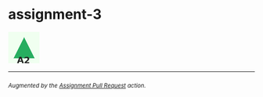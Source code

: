 # assignment-3

![image](static/diagram.png)

---
<sub>*Augmented by the [Assignment Pull Request](https://github.com/majikmate/assignment-pull-request) action.*</sub>
